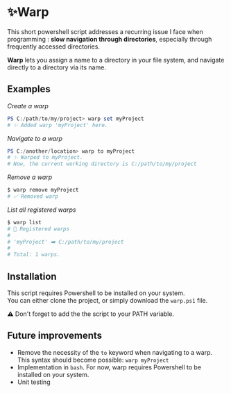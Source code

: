 # ✨Warp

This short powershell script addresses a recurring issue I face when programming : **slow navigation through directories**, especially through frequently accessed directories.

**Warp** lets you assign a name to a directory in your file system, and navigate directly to a directory via its name.

## Examples

*Create a warp*

```powershell
PS C:/path/to/my/project> warp set myProject
# ✨ Added warp 'myProject' here.
```

*Navigate to a warp*

```powershell
PS C:/another/location> warp to myProject
# ✨ Warped to myProject.
# Now, the current working directory is C:/path/to/my/project
```

*Remove a warp*

```powershell
$ warp remove myProject
# ✅ Removed warp
```

*List all registered warps*

```powershell
$ warp list
# 📖 Registered warps
# 
# 'myProject' ➡️ C:/path/to/my/project
# 
# Total: 1 warps.
```

## Installation

This script requires Powershell to be installed on your system.  
You can either clone the project, or simply download the `warp.ps1` file.  

⚠️ Don't forget to add the the script to your PATH variable.

## Future improvements

- Remove the necessity of the `to` keyword when navigating to a warp. This syntax should become possible: `warp myProject`
- Implementation in `bash`. For now, warp requires Powershell to be installed on your system.
- Unit testing
